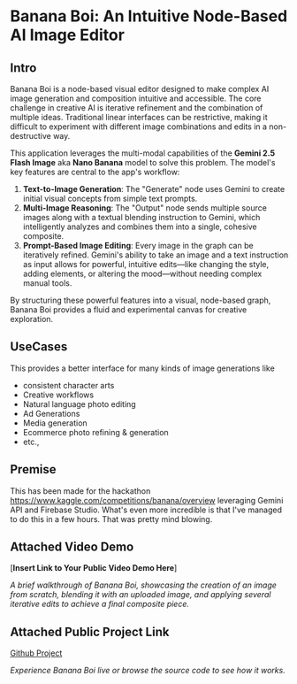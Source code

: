 # Banana Boi: An Intuitive Node-Based AI Image Editor

## Intro

Banana Boi is a node-based visual editor designed to make complex AI image generation and composition intuitive and accessible. The core challenge in creative AI is iterative refinement and the combination of multiple ideas. Traditional linear interfaces can be restrictive, making it difficult to experiment with different image combinations and edits in a non-destructive way.

This application leverages the multi-modal capabilities of the **Gemini 2.5 Flash Image** aka **Nano Banana** model to solve this problem. The model's key features are central to the app's workflow:
1.  **Text-to-Image Generation**: The "Generate" node uses Gemini to create initial visual concepts from simple text prompts.
2.  **Multi-Image Reasoning**: The "Output" node sends multiple source images along with a textual blending instruction to Gemini, which intelligently analyzes and combines them into a single, cohesive composite.
3.  **Prompt-Based Image Editing**: Every image in the graph can be iteratively refined. Gemini's ability to take an image and a text instruction as input allows for powerful, intuitive edits—like changing the style, adding elements, or altering the mood—without needing complex manual tools.

By structuring these powerful features into a visual, node-based graph, Banana Boi provides a fluid and experimental canvas for creative exploration.

## UseCases

This provides a better interface for many kinds of image generations like 
* consistent character arts
* Creative workflows
* Natural language photo editing
* Ad Generations
* Media generation
* Ecommerce photo refining & generation 
* etc.,

## Premise

This has been made for the hackathon https://www.kaggle.com/competitions/banana/overview leveraging Gemini API and Firebase Studio. What's even more incredible is that I've managed to do this in a few hours. That was pretty mind blowing.

## Attached Video Demo

[**Insert Link to Your Public Video Demo Here**]

*A brief walkthrough of Banana Boi, showcasing the creation of an image from scratch, blending it with an uploaded image, and applying several iterative edits to achieve a final composite piece.*

## Attached Public Project Link

[Github Project](https://github.com/owlreddy/bananaboi)

*Experience Banana Boi live or browse the source code to see how it works.*
